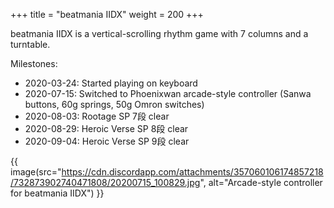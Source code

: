 +++
title = "beatmania IIDX"
weight = 200
+++

beatmania IIDX is a vertical-scrolling rhythm game with 7 columns and a turntable.

Milestones:
- 2020-03-24: Started playing on keyboard 
- 2020-07-15: Switched to Phoenixwan arcade-style controller (Sanwa buttons, 60g springs, 50g Omron switches)
- 2020-08-03: Rootage SP 7段 clear
- 2020-08-29: Heroic Verse SP 8段 clear
- 2020-09-04: Heroic Verse SP 9段 clear

{{ image(src="https://cdn.discordapp.com/attachments/357060106174857218/732873902740471808/20200715_100829.jpg", alt="Arcade-style controller for beatmania IIDX") }}

